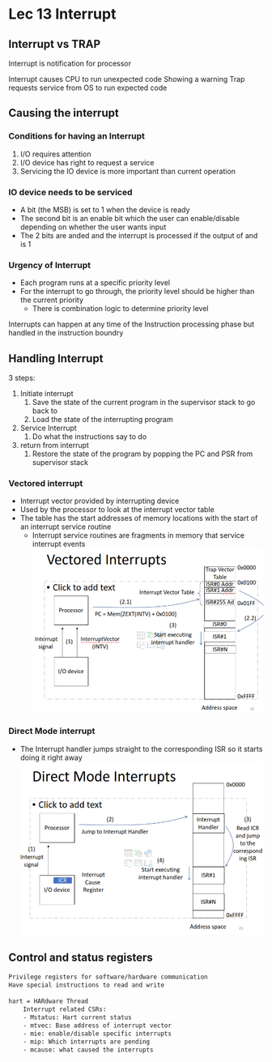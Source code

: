 # Lec 13 Interrupt

## Interrupt vs TRAP
Interrupt is notification for processor

Interrupt causes CPU to run unexpected code
    Showing a warning
Trap requests service from OS to run expected code

## Causing the interrupt 
### Conditions for having an Interrupt 
1. I/O requires attention
2. I/O device has right to request a service
3. Servicing the IO device is more important than current operation


### IO device needs to be serviced
* A bit (the MSB) is set to 1 when the device is ready
* The second bit is an enable bit which the user can enable/disable depending on whether the user wants input
* The 2 bits are anded and the interrupt is processed if the output of and is 1
### Urgency of Interrupt
* Each program runs at a specific priority level
* For the interrupt to go through, the priority level should be higher than the current priority
    * There is combination logic to determine priority level
    

Interrupts can happen at any time of the Instruction processing phase but handled in the instruction boundry

## Handling Interrupt
3 steps:
1. Initiate interrupt
   1. Save the state of the current program in the supervisor stack to go back to
   2. Load the state of the interrupting program
2. Service Interrupt
   1. Do what the instructions say to do
3. return from interrupt
   1. Restore the state of the program by popping the PC and PSR from supervisor stack

### Vectored interrupt
- Interrupt vector provided by interrupting device
- Used by the processor to look at the interrupt vector table
- The table has the start addresses of memory locations with the start of an interrupt service routine
    - Interrupt service routines are fragments in memory that service interrupt events
![Vectored](image-14.png)
### Direct Mode interrupt
- The Interrupt handler jumps straight to the corresponding ISR so it starts doing it right away
![Direct](image-15.png)


## Control and status registers
    Privilege registers for software/hardware communication 
    Have special instructions to read and write

    hart = HARdware Thread
        Interrupt related CSRs:
        - Mstatus: Hart current status
        - mtvec: Base address of interrupt vector
        - mie: enable/disable specific interrupts
        - mip: Which interrupts are pending
        - mcause: what caused the interrupts
